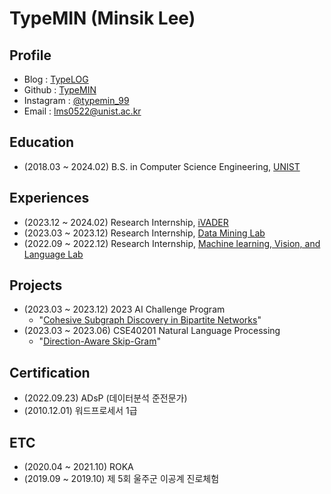 # TypeMIN (Minsik Lee)
## Profile
- Blog : [TypeLOG](https://publish.obsidian.md/typelog)
- Github : [TypeMIN](https://github.com/TypeMIN)
- Instagram : [@typemin_99](https://www.instagram.com/typemin_99)
- Email : lms0522@unist.ac.kr
## Education
- (2018.03 ~ 2024.02) B.S. in Computer Science Engineering, [UNIST](https://www.unist.ac.kr)
## Experiences
- (2023.12 ~ 2024.02) Research Internship, [iVADER](https://ivader.unist.ac.kr)
- (2023.03 ~ 2023.12) Research Internship, [Data Mining Lab](https://sites.google.com/view/dm-unist)
- (2022.09 ~ 2022.12) Research Internship, [Machine learning, Vision, and Language Lab](https://sites.google.com/view/mvllab)
## Projects
- (2023.03 ~ 2023.12) 2023 AI Challenge Program
	- "[Cohesive Subgraph Discovery in Bipartite Networks](https://github.com/TypeMIN/AICP_2023)"
- (2023.03 ~ 2023.06) CSE40201 Natural Language Processing
	- "[Direction-Aware Skip-Gram](https://github.com/TypeMIN/Direction-Aware_Skip-gram)"
## Certification
- (2022.09.23) ADsP (데이터분석 준전문가)
- (2010.12.01) 워드프로세서 1급
## ETC
- (2020.04 ~ 2021.10) ROKA
- (2019.09 ~ 2019.10) 제 5회 울주군 이공계 진로체험